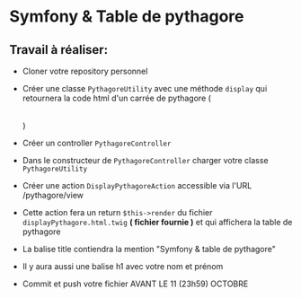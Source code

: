

# Symfony & Table de pythagore

## Travail à réaliser:

- Cloner votre repository personnel
- Créer une classe `PythagoreUtility` avec une méthode `display` qui retournera la code html d'un carrée de pythagore ( <table></table>)
- Créer un controller `PythagoreController`
- Dans le constructeur de `PythagoreController` charger votre classe `PythagoreUtility`
- Créer une action `DisplayPythagoreAction` accessible via l'URL /pythagore/view
- Cette action fera un return `$this->render` du fichier `displayPythagore.html.twig` **( fichier fournie )** et qui affichera la table de pythagore
- La balise title contiendra la mention "Symfony & table de pythagore"
- Il y aura aussi une balise h1 avec votre nom et prénom

- Commit et push votre fichier AVANT LE 11 (23h59) OCTOBRE
